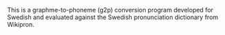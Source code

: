 This is a graphme-to-phoneme (g2p) conversion program developed for Swedish and evaluated against the Swedish pronunciation dictionary from Wikipron. 
